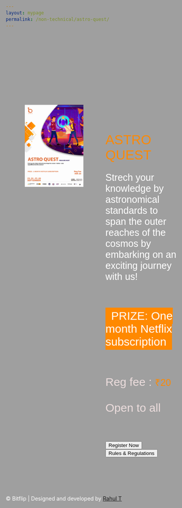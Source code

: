 ```yaml
---
layout: mypage
permalink: /non-technical/astro-quest/
---
```

<style>

body{
    color: #ffffff;
}

.container-ideathon{
    margin-top: 200px;
    margin-left: auto;
    margin-right: auto;
    display: grid;
    grid-template-columns: 1fr 1fr;
    max-width: 80%;
    column-gap: 20px;
    margin-bottom: 100px;
}

.boxes img{
    max-width: 80%;
    justify-self: center;
}
.boxes p{
    font-size: 25px;
    font-family: Verdana, Geneva, Tahoma, sans-serif;
    font-weight: 100;
}
.boxes h4{
    font-family: Verdana, Geneva, Tahoma, sans-serif;
    color: #ecdddd;
    font-size: 30px;
    margin-bottom: 20px;
    padding-top: 30px;
    font-weight: 400;
}
.boxes h5{
    color: #ffffff;
    font-size: 20px;
    font-weight: 300;
    padding-top: 30px;
}
#prize{
    font-family: Arial, Helvetica, sans-serif;
    background-color: #ff8900;
    padding:5px 15px;
    color: #ffffff;
}
.date-sub{
    color: #ff8900;
    font-family: monospace;
    letter-spacing: .0001rem;
}
.boxes:nth-child(3){
    margin-top: 80px;
    margin-bottom: 200px;
    
    justify-self: center;
}

.ab{
    color: #ff8900;
    font-size: 25px;
    font-weight: 200;
}
.c{
    font-size: 35px;
}
@media(max-width: 767px){
    .container-ideathon{
        grid-template-columns: 1fr;

    }
    .boxes img{
        max-width: 100%;
    }

    .boxes h4{
        font-size: 22px;
        font-weight: 200;
        color: #ffffff;
    }
    .container-ideathon .boxes:nth-child(1){
        display: block;
    }
    .c{
        font-size: 30px;
    }
}
.btn-01{
    margin-right: 50px;
}
#canvas {
        width: 100%;
        min-height: 500vh;
        background: #121212;
        background-image: url('/static/images/old-map.jpg');
        background-size: contain;
        position:absolute;
        left:0;
        top:0;
        position: fixed;
        z-index:-1;
        opacity: .4;
    }
</style>

<canvas id="canvas"></canvas>
<div class="container-ideathon">
    <div class="boxes">
        <img src="/static/images/Astro quest_Final.jpg" alt="poster">
    </div>
    <div class="boxes">
        <h4><span class="ab c">ASTRO QUEST</span></h4>
        <p>Strech your knowledge by astronomical standards to span the outer reaches of the cosmos by embarking on an exciting journey with us!</p>
        <h4><span id="prize">PRIZE: One month Netflix subscription</span></h4>
        <h4>Reg fee : <span class="ab">₹20 </span> <br><br>
            Open to all <br><br>
            </h4><br>
            <a href="https://rzp.io/l/bitfliptreasurehunt"><button class="btn-01">Register Now</button></a>
            <a href="/static/BITFLIP_ASTRO QUEST_GENERAL INSTRUCTIONS.pdf"><button class="btn-01">Rules & Regulations</button></a>
    </div>
</div>
<p id="footer">&copy; Bitflip | Designed and developed by <a href="https://github.com/rawho">Rahul T</a> </p>
<script>
    var Canvas = document.getElementById('canvas');
var ctx = Canvas.getContext('2d');

var resize = function() {
    Canvas.width = Canvas.clientWidth;
    Canvas.height = Canvas.clientHeight;
};
window.addEventListener('resize', resize);
resize();

var elements = [];
var presets = {};

presets.o = function (x, y, s, dx, dy) {
    return {
        x: x,
        y: y,
        r: 12 * s,
        w: 5 * s,
        dx: dx,
        dy: dy,
        draw: function(ctx, t) {
            this.x += this.dx;
            this.y += this.dy;
            
            ctx.beginPath();
            ctx.arc(this.x + + Math.sin((50 + x + (t / 10)) / 100) * 3, this.y + + Math.sin((45 + x + (t / 10)) / 100) * 4, this.r, 0, 2 * Math.PI, false);
            ctx.lineWidth = this.w;
            ctx.strokeStyle = '#fff';
            ctx.stroke();
        }
    }
};

presets.x = function (x, y, s, dx, dy, dr, r) {
    r = r || 0;
    return {
        x: x,
        y: y,
        s: 20 * s,
        w: 5 * s,
        r: r,
        dx: dx,
        dy: dy,
        dr: dr,
        draw: function(ctx, t) {
            this.x += this.dx;
            this.y += this.dy;
            this.r += this.dr;
            
            var _this = this;
            var line = function(x, y, tx, ty, c, o) {
                o = o || 0;
                ctx.beginPath();
                ctx.moveTo(-o + ((_this.s / 2) * x), o + ((_this.s / 2) * y));
                ctx.lineTo(-o + ((_this.s / 2) * tx), o + ((_this.s / 2) * ty));
                ctx.lineWidth = _this.w;
                ctx.strokeStyle = c;
                ctx.stroke();
            };
            
            ctx.save();
            
            ctx.translate(this.x + Math.sin((x + (t / 10)) / 100) * 5, this.y + Math.sin((10 + x + (t / 10)) / 100) * 2);
            ctx.rotate(this.r * Math.PI / 180);
            
            line(-1, -1, 1, 1, '#fff');
            line(1, -1, -1, 1, '#fff');
            
            ctx.restore();
        }
    }
};

for(var x = 0; x < Canvas.width; x++) {
    for(var y = 0; y < Canvas.height; y++) {
        if(Math.round(Math.random() * 8000) == 1) {
            var s = ((Math.random() * 5) + 1) / 10;
            if(Math.round(Math.random()) == 1)
                elements.push(presets.o(x, y, s, 0, 0));
            else
                elements.push(presets.x(x, y, s, 0, 0, ((Math.random() * 3) - 1) / 10, (Math.random() * 360)));
        }
    }
}

setInterval(function() {
    ctx.clearRect(0, 0, Canvas.width, Canvas.height);

    var time = new Date().getTime();
    for (var e in elements)
		elements[e].draw(ctx, time);
}, 10);
</script>